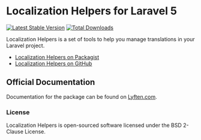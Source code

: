 # Localization Helpers for Laravel 5

[![Latest Stable Version](https://poser.pugx.org/torann/localization-helpers/v/stable.png)](https://packagist.org/packages/torann/localization-helpers) [![Total Downloads](https://poser.pugx.org/torann/localization-helpers/downloads.png)](https://packagist.org/packages/torann/localization-helpers)

Localization Helpers is a set of tools to help you manage translations in your Laravel project.

- [Localization Helpers on Packagist](https://packagist.org/packages/torann/localization-helpers)
- [Localization Helpers on GitHub](https://github.com/Torann/localization-helpers)

## Official Documentation

Documentation for the package can be found on [Lyften.com](http://lyften.com/projects/localization-helpers/).

### License

Localization Helpers is open-sourced software licensed under the BSD 2-Clause License.

